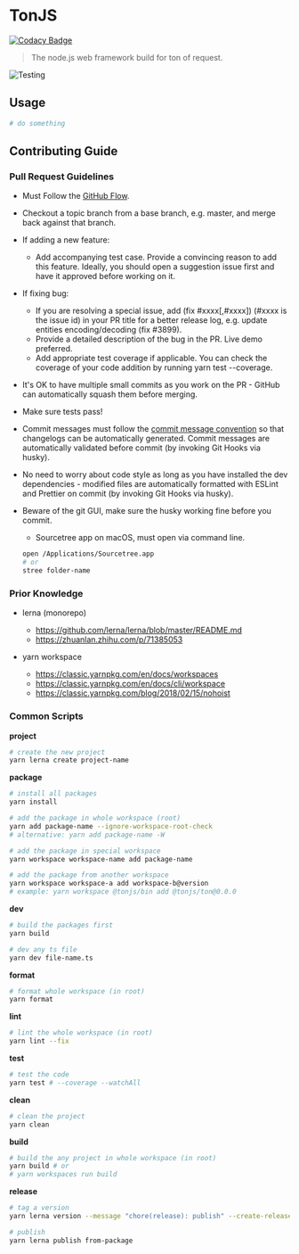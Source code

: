 # TonJS

[![Codacy Badge](https://api.codacy.com/project/badge/Grade/39c4456684d1475287b47f7abc269c10)](https://app.codacy.com/gh/AllJointTW/TonJS?utm_source=github.com&utm_medium=referral&utm_content=AllJointTW/TonJS&utm_campaign=Badge_Grade_Settings)

> The node.js web framework build for ton of request.

![Testing](https://github.com/AllJointTW/TonJS/workflows/Testing/badge.svg)

## Usage

```sh
# do something
```

## Contributing Guide

### Pull Request Guidelines

- Must Follow the [GitHub Flow](https://guides.github.com/introduction/flow/).

- Checkout a topic branch from a base branch, e.g. master, and merge back against that branch.

- If adding a new feature:

  - Add accompanying test case. Provide a convincing reason to add this feature. Ideally, you should open a suggestion issue first and have it approved before working on it.

- If fixing bug:

  - If you are resolving a special issue, add (fix #xxxx[,#xxxx]) (#xxxx is the issue id) in your PR title for a better release log, e.g. update entities encoding/decoding (fix #3899).
  - Provide a detailed description of the bug in the PR. Live demo preferred.
  - Add appropriate test coverage if applicable. You can check the coverage of your code addition by running yarn test --coverage.

- It's OK to have multiple small commits as you work on the PR - GitHub can automatically squash them before merging.

- Make sure tests pass!

- Commit messages must follow the [commit message convention](https://www.conventionalcommits.org/en/v1.0.0/) so that changelogs can be automatically generated. Commit messages are automatically validated before commit (by invoking Git Hooks via husky).

- No need to worry about code style as long as you have installed the dev dependencies - modified files are automatically formatted with ESLint and Prettier on commit (by invoking Git Hooks via husky).

- Beware of the git GUI, make sure the husky working fine before you commit.
  - Sourcetree app on macOS, must open via command line.
  ```sh
  open /Applications/Sourcetree.app
  # or
  stree folder-name
  ```

### Prior Knowledge

- lerna (monorepo)

  - https://github.com/lerna/lerna/blob/master/README.md
  - https://zhuanlan.zhihu.com/p/71385053

- yarn workspace
  - https://classic.yarnpkg.com/en/docs/workspaces
  - https://classic.yarnpkg.com/en/docs/cli/workspace
  - https://classic.yarnpkg.com/blog/2018/02/15/nohoist

### Common Scripts

**project**

```sh
# create the new project
yarn lerna create project-name
```

**package**

```sh
# install all packages
yarn install

# add the package in whole workspace (root)
yarn add package-name --ignore-workspace-root-check
# alternative: yarn add package-name -W

# add the package in special workspace
yarn workspace workspace-name add package-name

# add the package from another workspace
yarn workspace workspace-a add workspace-b@version
# example: yarn workspace @tonjs/bin add @tonjs/ton@0.0.0
```

**dev**

```sh
# build the packages first
yarn build

# dev any ts file
yarn dev file-name.ts
```

**format**

```sh
# format whole workspace (in root)
yarn format
```

**lint**

```sh
# lint the whole workspace (in root)
yarn lint --fix
```

**test**

```sh
# test the code
yarn test # --coverage --watchAll
```

**clean**

```sh
# clean the project
yarn clean
```

**build**

```sh
# build the any project in whole workspace (in root)
yarn build # or
# yarn workspaces run build
```

**release**

```sh
# tag a version
yarn lerna version --message "chore(release): publish" --create-release github

# publish
yarn lerna publish from-package
```
